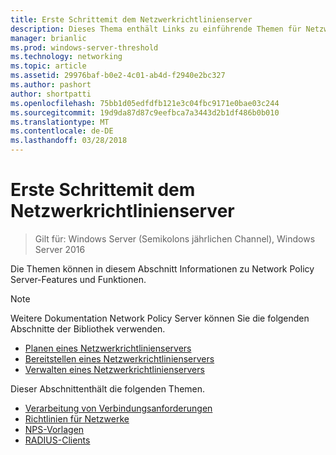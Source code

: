 ```yaml
---
title: Erste Schrittemit dem Netzwerkrichtlinienserver
description: Dieses Thema enthält Links zu einführende Themen für Netzwerkrichtlinienserver in Windows Server 2016 und enthält Links zu weiteren Anleitungen zum NPS.
manager: brianlic
ms.prod: windows-server-threshold
ms.technology: networking
ms.topic: article
ms.assetid: 29976baf-b0e2-4c01-ab4d-f2940e2bc327
ms.author: pashort
author: shortpatti
ms.openlocfilehash: 75bb1d05edfdfb121e3c04fbc9171e0bae03c244
ms.sourcegitcommit: 19d9da87d87c9eefbca7a3443d2b1df486b0b010
ms.translationtype: MT
ms.contentlocale: de-DE
ms.lasthandoff: 03/28/2018
---
```

# <a name="getting-started-with-network-policy-server"></a>Erste Schrittemit dem Netzwerkrichtlinienserver

>Gilt für: Windows Server (Semikolons jährlichen Channel), Windows Server 2016

Die Themen können in diesem Abschnitt Informationen zu Network Policy Server-Features und Funktionen.  
  
>[!NOTE]
>Weitere Dokumentation Network Policy Server können Sie die folgenden Abschnitte der Bibliothek verwenden.  
>- [Planen eines Netzwerkrichtlinienservers](nps-plan-top.md)
>- [Bereitstellen eines Netzwerkrichtlinienservers](nps-deploy.md)
>- [Verwalten eines Netzwerkrichtlinienservers](nps-manage-top.md)
  
  
Dieser Abschnittenthält die folgenden Themen.
  
- [Verarbeitung von Verbindungsanforderungen](nps-crp-top.md)
- [Richtlinien für Netzwerke](nps-np-overview.md)
- [NPS-Vorlagen](nps-templates.md)
- [RADIUS-Clients](nps-radius-clients.md)

